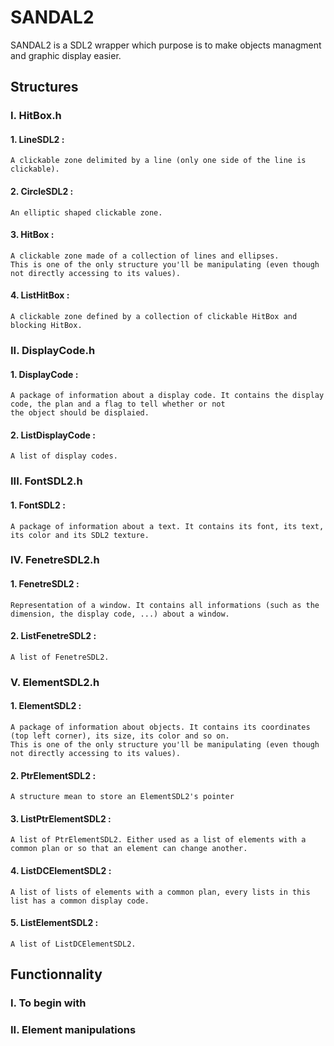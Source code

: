 # SANDAL2

SANDAL2 is a SDL2 wrapper which purpose is to make objects managment and
graphic display easier.

## Structures

### I. HitBox.h

  #### 1. LineSDL2 :
    A clickable zone delimited by a line (only one side of the line is clickable).

  #### 2. CircleSDL2 :
    An elliptic shaped clickable zone.

  #### 3. HitBox :
    A clickable zone made of a collection of lines and ellipses.
    This is one of the only structure you'll be manipulating (even though not directly accessing to its values).

  #### 4. ListHitBox :
    A clickable zone defined by a collection of clickable HitBox and blocking HitBox.
    
### II. DisplayCode.h

  #### 1. DisplayCode :
    A package of information about a display code. It contains the display code, the plan and a flag to tell whether or not
    the object should be displaied.

  #### 2. ListDisplayCode :
    A list of display codes.

### III. FontSDL2.h

  #### 1. FontSDL2 :
    A package of information about a text. It contains its font, its text, its color and its SDL2 texture.

### IV. FenetreSDL2.h

  #### 1. FenetreSDL2 :
    Representation of a window. It contains all informations (such as the dimension, the display code, ...) about a window.

  #### 2. ListFenetreSDL2 :
    A list of FenetreSDL2.

### V. ElementSDL2.h

  #### 1. ElementSDL2 :
    A package of information about objects. It contains its coordinates (top left corner), its size, its color and so on.
    This is one of the only structure you'll be manipulating (even though not directly accessing to its values).

  #### 2. PtrElementSDL2 :
    A structure mean to store an ElementSDL2's pointer

  #### 3. ListPtrElementSDL2 :
    A list of PtrElementSDL2. Either used as a list of elements with a common plan or so that an element can change another.

  #### 4. ListDCElementSDL2 :
    A list of lists of elements with a common plan, every lists in this list has a common display code.

  #### 5. ListElementSDL2 :
    A list of ListDCElementSDL2.

## Functionnality

### I. To begin with

### II. Element manipulations